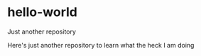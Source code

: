 # hello-world
Just another repository


Here's just another repository to learn what the heck I am doing
